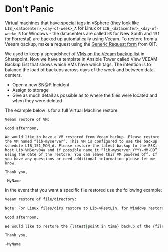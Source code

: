 # Don't Panic

Virtual machines that have special tags in vSphere (they look like `LIB_<datacenter>_<day-of-week>_A` for Linux or `LIB_<datacenter>_<day-of-week>_B` for Windows - the datacenters are called `NS` for New South and `151` for Forrestal) are backed up automatically using Veeam. To restore from a Veeam backup, make a request using the [Generic Request form](https://princeton.service-now.com/service?id=sc_cat_item&sys_id=d93521720fcf820033f465ba32050ee5) from OIT.

We used to keep a spreadsheet of [VMs on the Veeam backup list](https://princetonu.sharepoint.com/:x:/r/sites/library/systems/Shared%20Documents/Server%20Documentation/Backup/Library%20Veeam%20Backup%20Schedules.xlsx?d=wc6e6edba4e224c6bbb8f0a1067b98801&csf=1&web=1&e=0gJi8U) in Sharepoint. Now we have a template in Ansible Tower called View VEEAM Backup List that shows which VMs have which tags. The intention is to balance the load of backups across days of the week and between data centers.


 * Open a new SN@P Incident 
 * Assign to storage
 * Give as much detail as possible as to where the files were located  and when they were deleted 

The example below is for a full Virtual Machine restore:

```
Veeam restore of VM: 

Good afternoon, 

We would like to have a VM restored from Veeam backup. Please restore the VM named “lib-myserver”. This VM is configured to use the backup schedule LIB_151_MON_A. Please restore the latest backup to the ESXi host Lib-VMServ04a and if possible name it “lib-myserver_YYYY-MM-DD” using the date of the restore. You can leave this VM powered off. If you have any questions or need additional information please let me know. 

Thank you, 

-MyName 
```

In the event that you want a specific file restored use the following example:

```bash
Veeam restore of file/directory: 

Note: For Linux files/dirs restore to Lib-vRestLin, for Windows restore to Lib-vRestWin. 

Good afternoon, 

We would like to restore the {latest|point in time} backup of the {file|dir} on the server “Lib-MyServer”. Please restore to the restoration host {Lib-vRestLin|Lib-vRestWin}. If you have any questions or need additional information please let me know. 

Thank you, 

-MyName
```
```
